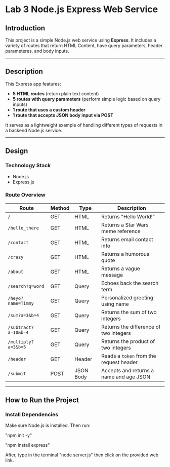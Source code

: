 # Lab 3 Node.js Express Web Service

## Introduction

This project is a simple Node.js web service using **Express**. It includes a variety of routes that return HTML Content, have query parameters, header parameteres, and body inputs.

---

## Description

This Express app features:

- **5 HTML routes** (return plain text content)
- **5 routes with query parameters** (perform simple logic based on query inputs)
- **1 route that uses a custom header**
- **1 route that accepts JSON body input via POST**

It serves as a lightweight example of handling different types of requests in a backend Node.js service.

---

## Design

### Technology Stack
- Node.js
- Express.js

### Route Overview

| Route                    | Method | Type              | Description                                 |
|--------------------------|--------|-------------------|---------------------------------------------|
| `/`                      | GET    | HTML              | Returns "Hello World!"                      |
| `/hello_there`           | GET    | HTML              | Returns a Star Wars meme reference          |
| `/contact`               | GET    | HTML              | Returns email contact info                  |
| `/crazy`                 | GET    | HTML              | Returns a humorous quote                    |
| `/about`                 | GET    | HTML              | Returns a vague message                     |
| `/search?q=word`         | GET    | Query             | Echoes back the search term                 |
| `/heyo?name=Timmy`       | GET    | Query             | Personalized greeting using name            |
| `/sum?a=3&b=4`           | GET    | Query             | Returns the sum of two integers             |
| `/subtract?a=10&b=4`     | GET    | Query             | Returns the difference of two integers      |
| `/multiply?a=3&b=5`      | GET    | Query             | Returns the product of two integers         |
| `/header`                | GET    | Header            | Reads a `token` from the request header     |
| `/submit`                | POST   | JSON Body         | Accepts and returns a name and age JSON     |

---

## How to Run the Project

### Install Dependencies

Make sure Node.js is installed. Then run:

"npm init -y"

"npm install express"

After, type in the terminal "node server.js" then click on the provided web link.
